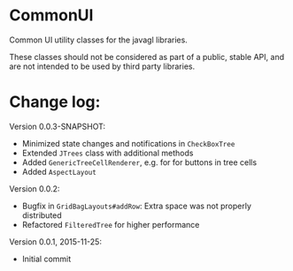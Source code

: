 # CommonUI

Common UI utility classes for the javagl libraries.

These classes should not be considered as part of a public, stable API, 
and are not intended to be used by third party libraries.


# Change log:

Version 0.0.3-SNAPSHOT:

* Minimized state changes and notifications in `CheckBoxTree`
* Extended `JTrees` class with additional methods
* Added `GenericTreeCellRenderer`, e.g. for for buttons in tree cells
* Added `AspectLayout`

Version 0.0.2:

* Bugfix in `GridBagLayouts#addRow`: Extra space was not properly distributed
* Refactored `FilteredTree` for higher performance

     
Version 0.0.1, 2015-11-25:

* Initial commit

